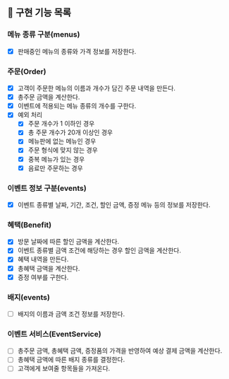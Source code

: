 ## **🚀 구현 기능 목록**

### 메뉴 종류 구분(menus)

- [x] 판매중인 메뉴의 종류와 가격 정보를 저장한다.

### 주문(Order)

- [x] 고객이 주문한 메뉴의 이름과 개수가 담긴 주문 내역을 만든다.
- [x] 총주문 금액을 계산한다.
- [x] 이벤트에 적용되는 메뉴 종류의 개수를 구한다.
- [x] 예외 처리
  - [x] 주문 개수가 1 이하인 경우
  - [x] 총 주문 개수가 20개 이상인 경우
  - [x] 메뉴판에 없는 메뉴인 경우
  - [x] 주문 형식에 맞지 않는 경우
  - [x] 중복 메뉴가 있는 경우
  - [x] 음료만 주문하는 경우

### 이벤트 정보 구분(events)

- [x] 이벤트 종류별 날짜, 기간, 조건, 할인 금액, 증정 메뉴 등의 정보를 저장한다.

### 혜택(Benefit)

- [x] 방문 날짜에 따른 할인 금액을 계산한다.
- [x] 이벤트 종류별 금액 조건에 해당하는 경우 할인 금액을 계산한다.
- [x] 혜택 내역을 만든다.
- [x] 총혜택 금액을 계산한다.
- [x] 증정 여부를 구한다.

### 배지(events)

- [ ] 배지의 이름과 금액 조건 정보를 저장한다.

### 이벤트 서비스(EventService)

- [ ] 총주문 금액, 총혜택 금액, 증정품의 가격을 반영하여 예상 결제 금액을 계산한다.
- [ ] 총혜택 금액에 따른 배지 종류를 결정한다.
- [ ] 고객에게 보여줄 항목들을 가져온다.
